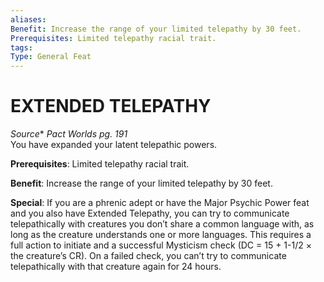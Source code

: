 ```yaml
---
aliases: 
Benefit: Increase the range of your limited telepathy by 30 feet.
Prerequisites: Limited telepathy racial trait.
tags: 
Type: General Feat
---
```

# EXTENDED TELEPATHY
*Source** _Pact Worlds pg. 191_  
You have expanded your latent telepathic powers.

**Prerequisites**: Limited telepathy racial trait.

**Benefit**: Increase the range of your limited telepathy by 30 feet.

**Special**: If you are a phrenic adept or have the Major Psychic Power feat and you also have Extended Telepathy, you can try to communicate telepathically with creatures you don’t share a common language with, as long as the creature understands one or more languages. This requires a full action to initiate and a successful Mysticism check (DC = 15 + 1-1/2 × the creature’s CR). On a failed check, you can’t try to communicate telepathically with that creature again for 24 hours.